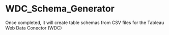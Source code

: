 # WDC_Schema_Generator
Once completed, it will create table schemas from CSV files for the Tableau Web Data Conector (WDC)
